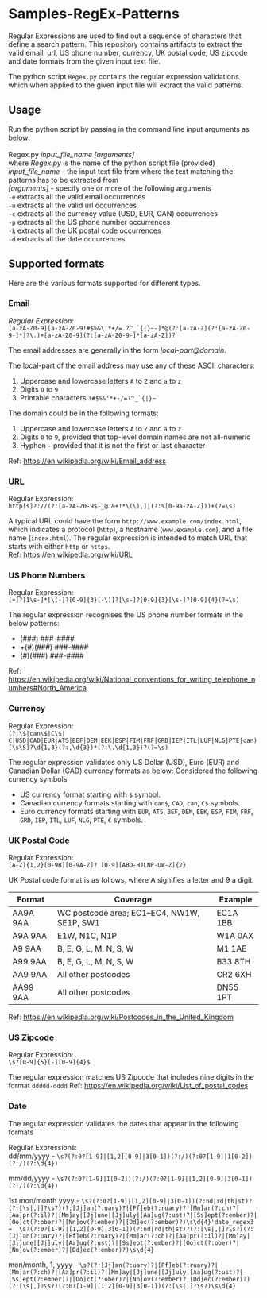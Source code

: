 # Samples-RegEx-Patterns

Regular Expressions are used to find out a sequence of characters that define a search pattern. This repository contains artifacts to extract the valid email, url, US phone number, currency, UK postal code, US zipcode and date formats from the given input text file.

The python script `Regex.py` contains the regular expression validations which when applied to the given input file will extract the valid patterns.

## Usage <br>
Run the python script by passing in the command line input arguments as below: <br><br>
Regex.py _input_file_name_ _[arguments]_ <br>
where _Regex.py_ is the name of the python script file (provided) <br>
_input_file_name_ - the input text file from where the text matching the patterns has to be extracted from <br>
_[arguments]_ - specify one or more of the following arguments <br>
`-e` extracts all the valid email occurrences <br>
`-u` extracts all the valid url occurrences <br>
`-c` extracts all the currency value (USD, EUR, CAN) occurrences <br>
`-p` extracts all the US phone number occurrences <br>
`-k` extracts all the UK postal code occurrences <br>
`-d` extracts all the date occurrences <br>


## Supported formats

Here are the various formats supported for different types.
### Email 
_Regular Expression:_ <br>
```[a-zA-Z0-9][a-zA-Z0-9!#$%&\'*+/=.?^_`{|}~-]*@(?:[a-zA-Z](?:[a-zA-Z0-9-]*)?\.)+[a-zA-Z0-9](?:[a-zA-Z0-9-]*[a-zA-Z])?```

The email addresses are generally in the form _local-part@domain_.

The local-part of the email address may use any of these ASCII characters:
1. Uppercase and lowercase letters `A` to `Z` and `a` to `z`
2. Digits `0` to `9`
3. Printable characters ```!#$%&'*+-/=?^_`{|}~```

The domain could be in the following formats:
1.	Uppercase and lowercase letters `A` to `Z` and `a` to `z`
2.	Digits `0` to `9`, provided that top-level domain names are not all-numeric
3.	Hyphen `-` provided that it is not the first or last character

Ref: https://en.wikipedia.org/wiki/Email_address


### URL
Regular Expression: <br>
```http[s]?://(?:[a-zA-Z0-9$-_@.&+!*\(\),]|(?:%[0-9a-zA-Z]))+(?=\s)```

A typical URL could have the form `http://www.example.com/index.html`, which indicates a protocol (`http`), a hostname (`www.example.com`), and a file name (`index.html`). The regular expression is intended to match URL that starts with either `http` or `https`. <br>
Ref: https://en.wikipedia.org/wiki/URL


### US Phone Numbers
Regular Expression: <br>
```[+]?[1\s-]*[\(-]?[0-9]{3}[-\)]?[\s-]?[0-9]{3}[\s-]?[0-9]{4}(?=\s)```

The regular expression recognises the US phone number formats in the below patterns:  
- (###) ###-####
- +(#)(###) ###-####
- (#)(###) ###-####

Ref: https://en.wikipedia.org/wiki/National_conventions_for_writing_telephone_numbers#North_America
<br>

### Currency
Regular Expression: <br>
```(?:\$|can\$|C\$|€|USD|CAD|EUR|ATS|BEF|DEM|EEK|ESP|FIM|FRF|GRD|IEP|ITL|LUF|NLG|PTE|can)[\s\S]?\d{1,3}(?:,\d{3})*(?:\.\d{1,3})?(?=\s)```

The regular expression validates only US Dollar (USD), Euro (EUR) and Canadian Dollar (CAD) currency formats as below: 
Considered the following currency symbols 
- US currency format starting with `$` symbol.
- Canadian currency formats starting with `can$`, `CAD`, `can`, `C$` symbols.
- Euro currency formats starting with `EUR`, `ATS`, `BEF`, `DEM`, `EEK`, `ESP`, `FIM`, `FRF`, `GRD`, `IEP`, `ITL`, `LUF`, `NLG`, `PTE`, `€` symbols.


### UK Postal Code
Regular Expression: <br>
```[A-Z]{1,2}[0-9R][0-9A-Z]? [0-9][ABD-HJLNP-UW-Z]{2}```

UK Postal code format is as follows, where A signifies a letter and 9 a digit:

| Format | Coverage | Example |
|--------|----------|---------|
|AA9A 9AA|	WC postcode area; EC1–EC4, NW1W, SE1P, SW1	|EC1A 1BB|
|A9A 9AA|	E1W, N1C, N1P	|W1A 0AX|
|A9 9AA|	B, E, G, L, M, N, S, W	|M1 1AE|
|A99 9AA|	B, E, G, L, M, N, S, W	|B33 8TH|
|AA9 9AA|	All other postcodes|	CR2 6XH|
|AA99 9AA|	All other postcodes|DN55 1PT|

Ref: https://en.wikipedia.org/wiki/Postcodes_in_the_United_Kingdom 


### US Zipcode
Regular Expression: <br>
```\s?[0-9]{5}[-][0-9]{4}$``` <br>

The regular expression matches US Zipcode that includes nine digits in the format  `ddddd-dddd`
Ref: https://en.wikipedia.org/wiki/List_of_postal_codes

### Date

The regular expression validates the dates that appear in the following formats

Regular Expressions: <br>
dd/mm/yyyy - ```\s?(?:0?[1-9]|[1,2][0-9]|3[0-1])(?:/)(?:0?[1-9]|1[0-2])(?:/)(?:\d{4})```

mm/dd/yyyy - ```\s?(?:0?[1-9]|1[0-2])(?:/)(?:0?[1-9]|[1,2][0-9]|3[0-1])(?:/)(?:\d{4})```

1st mon/month yyyy - ```\s?(?:0?[1-9]|[1,2][0-9]|3[0-1])(?:nd|rd|th|st)?(?:[\s|,|]?\s?)(?:[Jj]an(?:uary)?|[Ff]eb(?:ruary)?|[Mm]ar(?:ch)?|[Aa]pr(?:il)?|[Mm]ay|[Jj]une|[Jj]uly|[Aa]ug(?:ust)?|[Ss]ept(?:ember)?|[Oo]ct(?:ober)?|[Nn]ov(?:ember)?|[Dd]ec(?:ember)?)\s\d{4}'date_regex3 = '\s?(?:0?[1-9]|[1,2][0-9]|3[0-1])(?:nd|rd|th|st)?(?:[\s|,|]?\s?)(?:[Jj]an(?:uary)?|[Ff]eb(?:ruary)?|[Mm]ar(?:ch)?|[Aa]pr(?:il)?|[Mm]ay|[Jj]une|[Jj]uly|[Aa]ug(?:ust)?|[Ss]ept(?:ember)?|[Oo]ct(?:ober)?|[Nn]ov(?:ember)?|[Dd]ec(?:ember)?)\s\d{4}```

mon/month, 1, yyyy - ```\s?(?:[Jj]an(?:uary)?|[Ff]eb(?:ruary)?|[Mm]ar(?:ch)?|[Aa]pr(?:il)?|[Mm]ay|[Jj]une|[Jj]uly|[Aa]ug(?:ust)?|[Ss]ept(?:ember)?|[Oo]ct(?:ober)?|[Nn]ov(?:ember)?|[Dd]ec(?:ember)?)(?:[\s|,]?\s?)(?:0?[1-9]|[1,2][0-9]|3[0-1])(?:[\s|,]?\s?)\s\d{4}```

